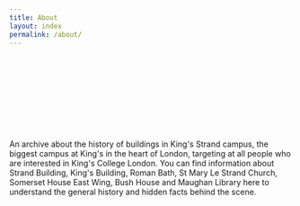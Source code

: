 ```yaml
---
title: About
layout: index
permalink: /about/
---
```


<br/><br/><br/><br/><br/><br/><br/><br/>
<p id="about">An archive about the history of buildings in King's Strand campus, the biggest campus at King's in the heart of London, targeting at all people who are interested in King's College London. You can find information about Strand Building, King's Building, Roman Bath, St Mary Le Strand Church, Somerset House East Wing, Bush House and Maughan Library here to understand the general history and hidden facts behind the scene.</p>